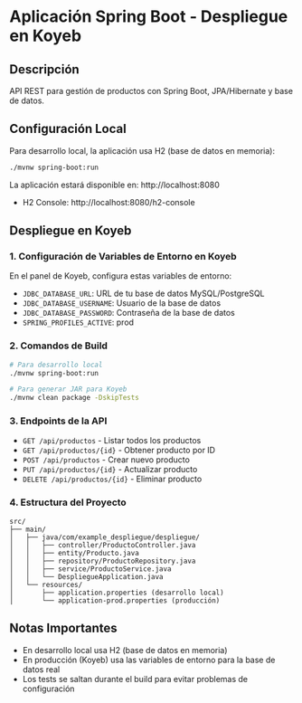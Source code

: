 # Aplicación Spring Boot - Despliegue en Koyeb

## Descripción
API REST para gestión de productos con Spring Boot, JPA/Hibernate y base de datos.

## Configuración Local
Para desarrollo local, la aplicación usa H2 (base de datos en memoria):
```bash
./mvnw spring-boot:run
```

La aplicación estará disponible en: http://localhost:8080
- H2 Console: http://localhost:8080/h2-console

## Despliegue en Koyeb

### 1. Configuración de Variables de Entorno en Koyeb
En el panel de Koyeb, configura estas variables de entorno:
- `JDBC_DATABASE_URL`: URL de tu base de datos MySQL/PostgreSQL
- `JDBC_DATABASE_USERNAME`: Usuario de la base de datos
- `JDBC_DATABASE_PASSWORD`: Contraseña de la base de datos
- `SPRING_PROFILES_ACTIVE`: prod

### 2. Comandos de Build
```bash
# Para desarrollo local
./mvnw spring-boot:run

# Para generar JAR para Koyeb
./mvnw clean package -DskipTests
```

### 3. Endpoints de la API
- `GET /api/productos` - Listar todos los productos
- `GET /api/productos/{id}` - Obtener producto por ID
- `POST /api/productos` - Crear nuevo producto
- `PUT /api/productos/{id}` - Actualizar producto
- `DELETE /api/productos/{id}` - Eliminar producto

### 4. Estructura del Proyecto
```
src/
├── main/
│   ├── java/com/example_despliegue/despliegue/
│   │   ├── controller/ProductoController.java
│   │   ├── entity/Producto.java
│   │   ├── repository/ProductoRepository.java
│   │   ├── service/ProductoService.java
│   │   └── DespliegueApplication.java
│   └── resources/
│       ├── application.properties (desarrollo local)
│       └── application-prod.properties (producción)
```

## Notas Importantes
- En desarrollo local usa H2 (base de datos en memoria)
- En producción (Koyeb) usa las variables de entorno para la base de datos real
- Los tests se saltan durante el build para evitar problemas de configuración
